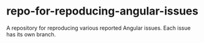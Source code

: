 # repo-for-repoducing-angular-issues
A repository for reproducing various reported Angular issues. Each issue has its own branch.
